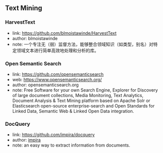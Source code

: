 ## **Text Mining**

### HarvestText
  * link: https://github.com/blmoistawinde/HarvestText
  * author: blmoistawinde
  * note: 一个专注无（弱）监督方法，能够整合领域知识（如类型，别名）对特定领域文本进行简单高效地处理和分析的库。

### Open Semantic Search
  * link: https://github.com/opensemanticsearch
  * web: https://www.opensemanticsearch.org/
  * author: opensemanticsearch.org
  * note: Free Software for your own Search Engine, Explorer for Discovery of large document collections, Media Monitoring, Text Analytics, Document Analysis & Text Mining platform based on Apache Solr or Elasticsearch open-source enterprise-search and Open Standards for Linked Data, Semantic Web & Linked Open Data integration.

### DocQuery
  * link: https://github.com/impira/docquery
  * author: [impira](https://www.impira.com/)
  * note: an easy way to extract information from documents.
